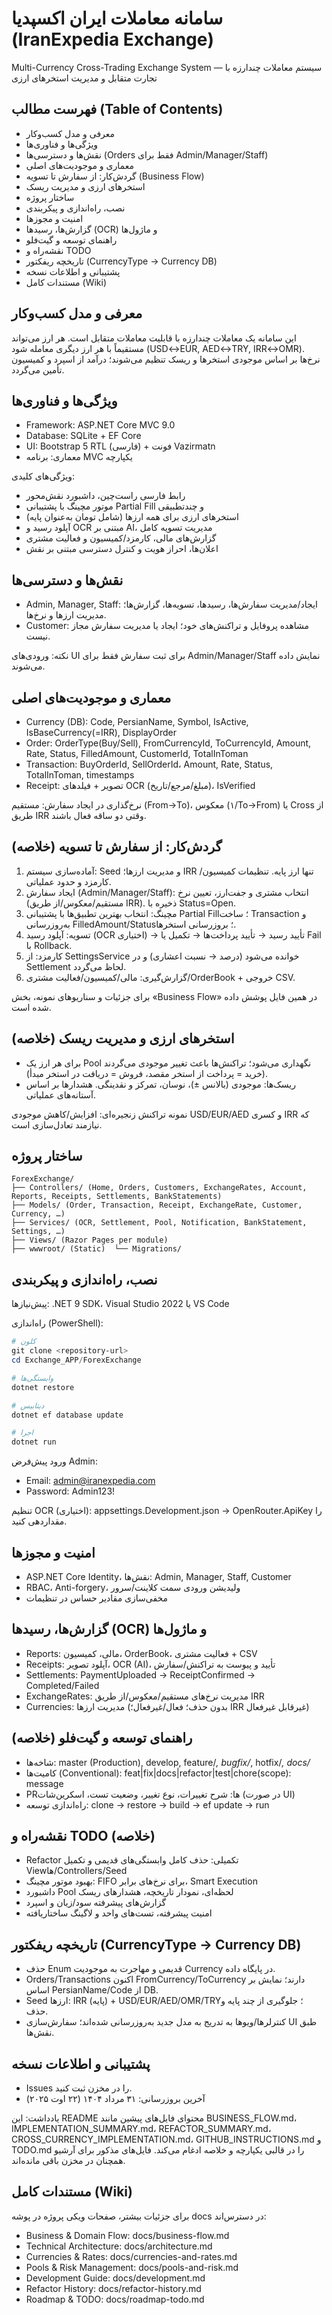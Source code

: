 # سامانه معاملات  ایران اکسپدیا (IranExpedia Exchange)

Multi-Currency Cross-Trading Exchange System — سیستم معاملات  چندارزه با تجارت متقابل و مدیریت استخرهای ارزی

## فهرست مطالب (Table of Contents)
- معرفی و مدل کسب‌وکار
- ویژگی‌ها و فناوری‌ها
- نقش‌ها و دسترسی‌ها (Orders فقط برای Admin/Manager/Staff)
- معماری و موجودیت‌های اصلی
- گردش‌کار: از سفارش تا تسویه (Business Flow)
- استخرهای ارزی و مدیریت ریسک
- ساختار پروژه
- نصب، راه‌اندازی و پیکربندی
- امنیت و مجوزها
- گزارش‌ها، رسیدها (OCR) و ماژول‌ها
- راهنمای توسعه و گیت‌فلو
- نقشه‌راه و TODO
- تاریخچه ریفکتور (CurrencyType → Currency DB)
- پشتیبانی و اطلاعات نسخه
 - مستندات کامل (Wiki)

## معرفی و مدل کسب‌وکار
این سامانه یک معاملات  چندارزه با قابلیت معاملات متقابل است. هر ارز می‌تواند مستقیماً با هر ارز دیگری معامله شود (USD↔EUR, AED↔TRY, IRR↔OMR). نرخ‌ها بر اساس موجودی استخرها و ریسک تنظیم می‌شوند؛ درآمد از اسپرد و کمیسیون تأمین می‌گردد.

## ویژگی‌ها و فناوری‌ها
- Framework: ASP.NET Core MVC 9.0
- Database: SQLite + EF Core
- UI: Bootstrap 5 RTL (فارسی) + فونت Vazirmatn
- معماری: برنامه MVC یکپارچه

ویژگی‌های کلیدی:
- رابط فارسی راست‌چین، داشبورد نقش‌محور
- موتور مچینگ با پشتیبانی Partial Fill و چند‌تطبیقی
- استخرهای ارزی برای همه ارزها (شامل تومان به‌عنوان پایه)
- آپلود رسید و OCR مبتنی بر AI، مدیریت تسویه کامل
- گزارش‌های مالی، کارمزد/کمیسیون و فعالیت مشتری
- اعلان‌ها، احراز هویت و کنترل دسترسی مبتنی بر نقش

## نقش‌ها و دسترسی‌ها
- Admin, Manager, Staff: ایجاد/مدیریت سفارش‌ها، رسیدها، تسویه‌ها، گزارش‌ها؛ مدیریت ارزها و نرخ‌ها.
- Customer: مشاهده پروفایل و تراکنش‌های خود؛ ایجاد یا مدیریت سفارش مجاز نیست.

نکته: ورودی‌های UI برای ثبت سفارش فقط برای Admin/Manager/Staff نمایش داده می‌شوند.

## معماری و موجودیت‌های اصلی
- Currency (DB): Code, PersianName, Symbol, IsActive, IsBaseCurrency(=IRR), DisplayOrder
- Order: OrderType(Buy/Sell), FromCurrencyId, ToCurrencyId, Amount, Rate, Status, FilledAmount, CustomerId, TotalInToman
- Transaction: BuyOrderId, SellOrderId، Amount, Rate, Status, TotalInToman, timestamps
- Receipt: تصویر + فیلدهای OCR (مبلغ/مرجع/تاریخ)، IsVerified

نرخ‌گذاری در ایجاد سفارش: مستقیم (From→To)، معکوس (۱/To→From) یا Cross از طریق IRR وقتی دو ساقه فعال باشند.

## گردش‌کار: از سفارش تا تسویه (خلاصه)
1) آماده‌سازی سیستم: Seed و مدیریت ارزها؛ IRR تنها ارز پایه. تنظیمات کمیسیون/کارمزد و حدود عملیاتی.
2) ایجاد سفارش (Admin/Manager/Staff): انتخاب مشتری و جفت‌ارز، تعیین نرخ (مستقیم/معکوس/از طریق IRR). ذخیره با Status=Open.
3) مچینگ: انتخاب بهترین تطبیق‌ها با پشتیبانی Partial Fill؛ ساخت Transaction و به‌روزرسانی FilledAmount/Status؛ بروزرسانی استخرها.
4) تسویه: آپلود رسید (OCR اختیاری) → تأیید رسید → تأیید پرداخت‌ها → تکمیل یا Fail با Rollback.
5) کارمزد: از SettingsService خوانده می‌شود (درصد → نسبت اعشاری) و در Settlement لحاظ می‌گردد.
6) گزارش‌گیری: مالی/کمیسیون/فعالیت مشتری/OrderBook + خروجی CSV.

برای جزئیات و سناریوهای نمونه، بخش «Business Flow» در همین فایل پوشش داده شده است.

## استخرهای ارزی و مدیریت ریسک (خلاصه)
- برای هر ارز یک Pool نگهداری می‌شود؛ تراکنش‌ها باعث تغییر موجودی می‌گردند (خرید = پرداخت از استخر مقصد، فروش = دریافت در استخر مبدأ).
- ریسک‌ها: موجودی (بالانس ±)، نوسان، تمرکز و نقدینگی. هشدارها بر اساس آستانه‌های عملیاتی.

نمونه تراکنش زنجیره‌ای: افزایش/کاهش موجودی USD/EUR/AED و کسری IRR که نیازمند تعادل‌سازی است.

## ساختار پروژه
```
ForexExchange/
├── Controllers/ (Home, Orders, Customers, ExchangeRates, Account, Reports, Receipts, Settlements, BankStatements)
├── Models/ (Order, Transaction, Receipt, ExchangeRate, Customer, Currency, …)
├── Services/ (OCR, Settlement, Pool, Notification, BankStatement, Settings, …)
├── Views/ (Razor Pages per module)
├── wwwroot/ (Static)  └── Migrations/
```

## نصب، راه‌اندازی و پیکربندی
پیش‌نیازها: .NET 9 SDK، Visual Studio 2022 یا VS Code

راه‌اندازی (PowerShell):
```powershell
# کلون
git clone <repository-url>
cd Exchange_APP/ForexExchange

# وابستگی‌ها
dotnet restore

# دیتابیس
dotnet ef database update

# اجرا
dotnet run
```

ورود پیش‌فرض Admin:
- Email: admin@iranexpedia.com
- Password: Admin123!

تنظیم OCR (اختیاری): appsettings.Development.json → OpenRouter.ApiKey را مقداردهی کنید.

## امنیت و مجوزها
- ASP.NET Core Identity، نقش‌ها: Admin, Manager, Staff, Customer
- RBAC، Anti-forgery، ولیدیشن ورودی سمت کلاینت/سرور
- مخفی‌سازی مقادیر حساس در تنظیمات

## گزارش‌ها، رسیدها (OCR) و ماژول‌ها
- Reports: مالی، کمیسیون، OrderBook، فعالیت مشتری + CSV
- Receipts: آپلود تصویر، OCR (AI)، تأیید و پیوست به تراکنش/سفارش
- Settlements: PaymentUploaded → ReceiptConfirmed → Completed/Failed
- ExchangeRates: مدیریت نرخ‌های مستقیم/معکوس/از طریق IRR
- Currencies: مدیریت ارزها (بدون حذف؛ فعال/غیرفعال؛ IRR غیرقابل غیرفعال)

## راهنمای توسعه و گیت‌فلو (خلاصه)
- شاخه‌ها: master (Production), develop, feature/*, bugfix/*, hotfix/*, docs/*
- کامیت‌ها (Conventional): feat|fix|docs|refactor|test|chore(scope): message
- PRها: شرح تغییرات، نوع تغییر، وضعیت تست، اسکرین‌شات (در صورت UI)
- راه‌اندازی توسعه: clone → restore → build → ef update → run

## نقشه‌راه و TODO (خلاصه)
- Refactor تکمیلی: حذف کامل وابستگی‌های قدیمی و تکمیل Viewها/Controllers/Seed
- بهبود موتور مچینگ: FIFO برای نرخ‌های برابر، Smart Execution
- داشبورد Pool لحظه‌ای، نمودار تاریخچه، هشدارهای ریسک
- گزارش‌های پیشرفته سود/زیان و اسپرد
- امنیت پیشرفته، تست‌های واحد و لاگینگ ساختاریافته

## تاریخچه ریفکتور (CurrencyType → Currency DB)
- حذف Enum قدیمی و مهاجرت به موجودیت Currency در پایگاه داده.
- Orders/Transactions اکنون FromCurrency/ToCurrency دارند؛ نمایش بر اساس PersianName/Code از DB.
- Seed ارزها: IRR (پایه) + USD/EUR/AED/OMR/TRY؛ جلوگیری از چند پایه و حذف.
- کنترلرها/ویوها به تدریج به مدل جدید به‌روزرسانی شده‌اند؛ سفارش‌سازی UI طبق نقش‌ها.

## پشتیبانی و اطلاعات نسخه
- Issues را در مخزن ثبت کنید.
- آخرین بروزرسانی: ۳۱ مرداد ۱۴۰۴ (۲۲ اوت ۲۰۲۵)

یادداشت: این README محتوای فایل‌های پیشین مانند BUSINESS_FLOW.md، IMPLEMENTATION_SUMMARY.md، REFACTOR_SUMMARY.md، CROSS_CURRENCY_IMPLEMENTATION.md، GITHUB_INSTRUCTIONS.md و TODO.md را در قالبی یکپارچه و خلاصه ادغام می‌کند. فایل‌های مذکور برای آرشیو همچنان در مخزن باقی مانده‌اند.

## مستندات کامل (Wiki)
برای جزئیات بیشتر، صفحات ویکی پروژه در پوشه docs در دسترس‌اند:
- Business & Domain Flow: docs/business-flow.md
- Technical Architecture: docs/architecture.md
- Currencies & Rates: docs/currencies-and-rates.md
- Pools & Risk Management: docs/pools-and-risk.md
- Development Guide: docs/development.md
- Refactor History: docs/refactor-history.md
- Roadmap & TODO: docs/roadmap-todo.md
